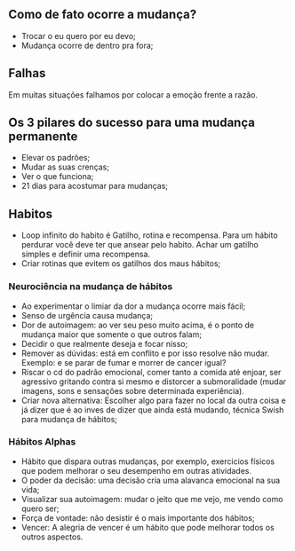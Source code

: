 ## Como de fato ocorre a mudança?
- Trocar o eu quero por eu devo;
- Mudança ocorre de dentro pra fora;

## Falhas
Em muitas situações falhamos por colocar a emoção frente a razão.

## Os 3 pilares do sucesso para uma mudança permanente
- Elevar os padrões;
- Mudar as suas crenças;
- Ver o que funciona;
- 21 dias para acostumar para mudanças;

## Habitos
- Loop infinito do habito é Gatilho, rotina e recompensa. Para um hábito perdurar você deve ter que ansear pelo habito. Achar um gatilho simples e definir uma recompensa.
- Criar rotinas que evitem os gatilhos dos maus hábitos;

### Neurociência na mudança de hábitos
- Ao experimentar o limiar da dor a mudança ocorre mais fácil;
- Senso de urgência causa mudança;
- Dor de autoimagem: ao ver seu peso muito acima, é o ponto de mudança maior que somente o que outros falam;
- Decidir o que realmente deseja e focar nisso;
- Remover as dúvidas: está em conflito e por isso resolve não mudar. Exemplo: e se parar de fumar e morrer de cancer igual?
- Riscar o cd do padrão emocional, comer tanto a comida até enjoar, ser agressivo gritando contra si mesmo e distorcer a submoralidade (mudar imagens, sons e sensações sobre determinada experiência).
- Criar nova alternativa: Escolher algo para fazer no local da outra coisa e já dizer que é ao inves de dizer que ainda está mudando, técnica Swish para mudança de hábitos;

### Hábitos Alphas
- Hábito que dispara outras mudanças, por exemplo, exercicios físicos que podem melhorar o seu desempenho em outras atividades.
- O poder da decisão: uma decisão cria uma alavanca emocional na sua vida;
- Visualizar sua autoimagem: mudar o jeito que me vejo, me vendo como quero ser;
- Força de vontade: não desistir é o mais importante dos hábitos;
- Vencer: A alegria de vencer é um hábito que pode melhorar todos os outros aspectos.
